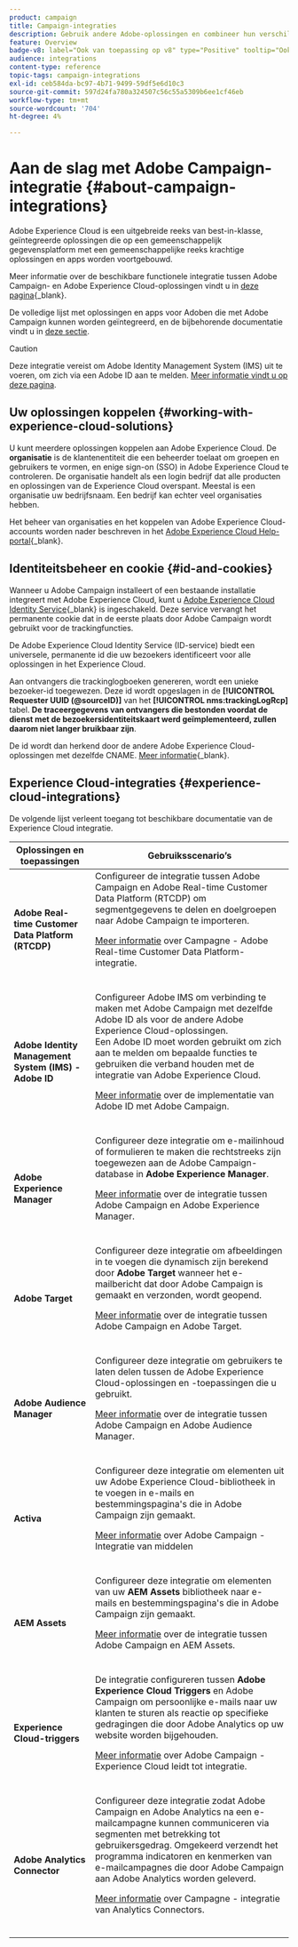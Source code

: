 ```yaml
---
product: campaign
title: Campaign-integraties
description: Gebruik andere Adobe-oplossingen en combineer hun verschillende mogelijkheden met Campaign
feature: Overview
badge-v8: label="Ook van toepassing op v8" type="Positive" tooltip="Ook van toepassing op campagne v8"
audience: integrations
content-type: reference
topic-tags: campaign-integrations
exl-id: ceb584da-bc97-4b71-9499-59df5e6d10c3
source-git-commit: 597d24fa780a324507c56c55a5309b6ee1cf46eb
workflow-type: tm+mt
source-wordcount: '704'
ht-degree: 4%

---
```


# Aan de slag met Adobe Campaign-integratie {#about-campaign-integrations}

Adobe Experience Cloud is een uitgebreide reeks van best-in-klasse, geïntegreerde oplossingen die op een gemeenschappelijk gegevensplatform met een gemeenschappelijke reeks krachtige oplossingen en apps worden voortgebouwd.

Meer informatie over de beschikbare functionele integratie tussen Adobe Campaign- en Adobe Experience Cloud-oplossingen vindt u in [deze pagina](https://experienceleague.adobe.com/en/docs/core-services/interface/administration/integrations){_blank}.

De volledige lijst met oplossingen en apps voor Adoben die met Adobe Campaign kunnen worden geïntegreerd, en de bijbehorende documentatie vindt u in [deze sectie](#experience-cloud-integrations).

>[!CAUTION]
>
>Deze integratie vereist om Adobe Identity Management System (IMS) uit te voeren, om zich via een Adobe ID aan te melden. [Meer informatie vindt u op deze pagina](../../integrations/using/about-adobe-id.md).
>

## Uw oplossingen koppelen {#working-with-experience-cloud-solutions}

U kunt meerdere oplossingen koppelen aan Adobe Experience Cloud. De **organisatie** is de klantenentiteit die een beheerder toelaat om groepen en gebruikers te vormen, en enige sign-on (SSO) in Adobe Experience Cloud te controleren. De organisatie handelt als een login bedrijf dat alle producten en oplossingen van de Experience Cloud overspant. Meestal is een organisatie uw bedrijfsnaam. Een bedrijf kan echter veel organisaties hebben.

Het beheer van organisaties en het koppelen van Adobe Experience Cloud-accounts worden nader beschreven in het [Adobe Experience Cloud Help-portal](https://experienceleague.adobe.com/en/docs/core-services/interface/administration/organizations){_blank}.

## Identiteitsbeheer en cookie {#id-and-cookies}

Wanneer u Adobe Campaign installeert of een bestaande installatie integreert met Adobe Experience Cloud, kunt u [Adobe Experience Cloud Identity Service](https://experienceleague.adobe.com/en/docs/id-service/using/home){_blank} is ingeschakeld. Deze service vervangt het permanente cookie dat in de eerste plaats door Adobe Campaign wordt gebruikt voor de trackingfuncties.

De Adobe Experience Cloud Identity Service (ID-service) biedt een universele, permanente id die uw bezoekers identificeert voor alle oplossingen in het Experience Cloud.

Aan ontvangers die trackinglogboeken genereren, wordt een unieke bezoeker-id toegewezen. Deze id wordt opgeslagen in de **[!UICONTROL Requester UUID (@sourceID)]** van het **[!UICONTROL nms:trackingLogRcp]** tabel. **De traceergegevens van ontvangers die bestonden voordat de dienst met de bezoekersidentiteitskaart werd geïmplementeerd, zullen daarom niet langer bruikbaar zijn**.

De id wordt dan herkend door de andere Adobe Experience Cloud-oplossingen met dezelfde CNAME. [Meer informatie](https://experienceleague.adobe.com/en/docs/id-service/using/reference/analytics-reference/cname){_blank}.

## Experience Cloud-integraties {#experience-cloud-integrations}

De volgende lijst verleent toegang tot beschikbare documentatie van de Experience Cloud integratie.

<table> 
 <thead> 
  <tr> 
   <th> Oplossingen en toepassingen<br /> </th> 
   <th> Gebruiksscenario’s<br /> </th> 
  </tr> 
 </thead> 
 <tbody> 
  <tr> 
   <td> <strong>Adobe Real-time Customer Data Platform (RTCDP)</strong><br /> </td> 
   <td> Configureer de integratie tussen Adobe Campaign en Adobe Real-time Customer Data Platform (RTCDP) om segmentgegevens te delen en doelgroepen naar Adobe Campaign te importeren.<br /> <p><a href="../../integrations/using/get-started-sources-destinations.md">Meer informatie</a> over Campagne - Adobe Real-time Customer Data Platform-integratie.</p><br /> </td> 
  </tr> 
  <tr> 
   <td> <strong>Adobe Identity Management System (IMS) - Adobe ID</strong><br /> </td> 
   <td> Configureer Adobe IMS om verbinding te maken met Adobe Campaign met dezelfde Adobe ID als voor de andere Adobe Experience Cloud-oplossingen.<br /> Een Adobe ID moet worden gebruikt om zich aan te melden om bepaalde functies te gebruiken die verband houden met de integratie van Adobe Experience Cloud.<br /> <p><a href="../../integrations/using/about-adobe-id.md">Meer informatie</a> over de implementatie van Adobe ID met Adobe Campaign.</p><br /> </td> 
  </tr> 
  <tr> 
   <td> <strong>Adobe Experience Manager</strong><br /> </td> 
   <td> Configureer deze integratie om e-mailinhoud of formulieren te maken die rechtstreeks zijn toegewezen aan de Adobe Campaign-database in <strong>Adobe Experience Manager</strong>.<br /> <p><a href="../../integrations/using/about-adobe-experience-manager.md">Meer informatie</a> over de integratie tussen Adobe Campaign en Adobe Experience Manager.</p><br /> </td> 
  </tr> 
  <tr> 
   <td> <strong>Adobe Target</strong><br /> </td> 
   <td> Configureer deze integratie om afbeeldingen in te voegen die dynamisch zijn berekend door <strong>Adobe Target</strong> wanneer het e-mailbericht dat door Adobe Campaign is gemaakt en verzonden, wordt geopend.<br /> <p><a href="../../integrations/using/integrating-with-adobe-target.md">Meer informatie</a> over de integratie tussen Adobe Campaign en Adobe Target.</p><br /> </td> 
  </tr> 
  <tr> 
   <td><strong>Adobe Audience Manager</strong><br /> </td> 
   <td> Configureer deze integratie om gebruikers te laten delen tussen de Adobe Experience Cloud-oplossingen en -toepassingen die u gebruikt.<br /> <p><a href="../../integrations/using/sharing-audiences-with-adobe-experience-cloud.md">Meer informatie</a> over de integratie tussen Adobe Campaign en Adobe Audience Manager.</p><br /> </td> 
  </tr> 
  <tr> 
   <td> <strong>Activa</strong><br /> </td> 
   <td> Configureer deze integratie om elementen uit uw Adobe Experience Cloud-bibliotheek in te voegen in e-mails en bestemmingspagina's die in Adobe Campaign zijn gemaakt.<br /> <p><a href="../../integrations/using/configuring-access-to-assets.md#integrating-with-experience-cloud-assets">Meer informatie</a> over Adobe Campaign - Integratie van middelen</p><br /> </td> 
  </tr> 
  <tr> 
   <td> <strong>AEM Assets</strong><br /> </td> 
   <td> Configureer deze integratie om elementen van uw <strong>AEM Assets</strong> bibliotheek naar e-mails en bestemmingspagina's die in Adobe Campaign zijn gemaakt.<br /> <p><a href="../../integrations/using/configuring-access-to-assets.md#integrating-with-aem-assets">Meer informatie</a> over de integratie tussen Adobe Campaign en AEM Assets.</p><br /> </td> 
  </tr> 
  <tr> 
   <td> <strong>Experience Cloud-triggers</strong><br /> </td> 
   <td> De integratie configureren tussen <strong>Adobe Experience Cloud Triggers</strong> en Adobe Campaign om persoonlijke e-mails naar uw klanten te sturen als reactie op specifieke gedragingen die door Adobe Analytics op uw website worden bijgehouden.<br /> <p><a href="about-triggers.md">Meer informatie</a> over Adobe Campaign - Experience Cloud leidt tot integratie.</p><br /> </td> 
  </tr> 
  <tr> 
   <td> <strong>Adobe Analytics Connector</strong><br /> </td> 
   <td> Configureer deze integratie zodat Adobe Campaign en Adobe Analytics na een e-mailcampagne kunnen communiceren via segmenten met betrekking tot gebruikersgedrag. Omgekeerd verzendt het programma indicatoren en kenmerken van e-mailcampagnes die door Adobe Campaign aan Adobe Analytics worden geleverd.<br /> <p><a href="../../integrations/using/gs-aa.md">Meer informatie</a> over Campagne - integratie van Analytics Connectors.</p><br /> </td> 
  </tr> 
 </tbody> 
</table>
